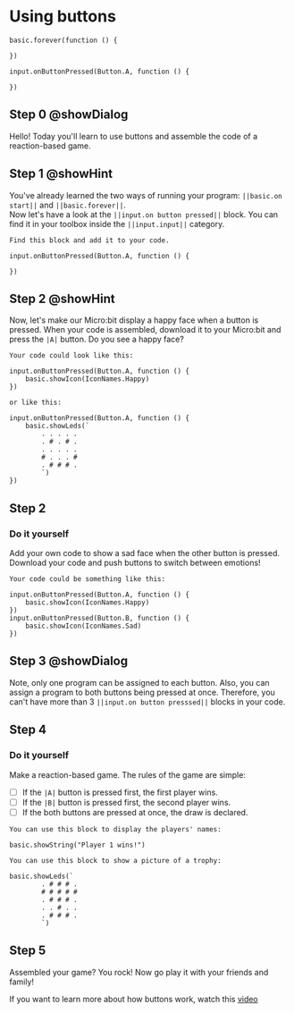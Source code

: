 # Using buttons
```template
basic.forever(function () {
	
})

```
```blocks
input.onButtonPressed(Button.A, function () {
	
})
```
## Step 0 @showDialog
Hello! Today you'll learn to use buttons and assemble the code of a reaction-based game. 

## Step 1 @showHint
You've already learned the two ways of running your program: ``||basic.on start||`` and ``||basic.forever||``.  
Now let's have a look at the ``||input.on button pressed||`` block. You can find it in your toolbox inside the ``||input.input||`` category.
```hint
Find this block and add it to your code.
```
```blocks
input.onButtonPressed(Button.A, function () {
	
})
```

## Step 2 @showHint
Now, let's make our Micro:bit display a happy face when a button is pressed. When your code is assembled, download it to your Micro:bit and press the ``|A|`` button. Do you see a happy face?
```hint
Your code could look like this:
```
```blocks
input.onButtonPressed(Button.A, function () {
	basic.showIcon(IconNames.Happy)
})
```
```hint
or like this:
```
```blocks
input.onButtonPressed(Button.A, function () {
    basic.showLeds(`
        . . . . .
        . # . # .
        . . . . .
        # . . . #
        . # # # .
        `)
})
```

## Step 2
### Do it yourself
Add your own code to show a sad face when the other button is pressed. Download your code and push buttons to switch between emotions!
```hint
Your code could be something like this:
```
```blocks
input.onButtonPressed(Button.A, function () {
	basic.showIcon(IconNames.Happy)
})
input.onButtonPressed(Button.B, function () {
	basic.showIcon(IconNames.Sad)
})
```
## Step 3 @showDialog
Note, only one program can be assigned to each button. Also, you can assign a program to both buttons being pressed at once. Therefore, you can't have more than 3 ``||input.on button presssed||`` blocks in your code.

## Step 4
### Do it yourself
Make a reaction-based game. The rules of the game are simple:
* [ ] If the ``|A|`` button is pressed first, the first player wins.
* [ ] If the ``|B|`` button is pressed first, the second player wins.
* [ ] If the both buttons are pressed at once, the draw is declared.
```hint
You can use this block to display the players' names: 
```
```block
basic.showString("Player 1 wins!")
```
```hint
You can use this block to show a picture of a trophy:
```
```block
basic.showLeds(`
        . # # # .
        # # # # #
        . # # # .
        . . # . .
        . # # # .
        `)
```
## Step 5
Assembled your game? You rock! Now go play it with your friends and family!  
  
If you want to learn more about how buttons work, watch this [video](https://www.youtube.com/watch?v=t_Qujjd_38o&list=PLMMBk9hE-SeqDYtw9pGNPsQ10V_EGMyGe&index=2)




